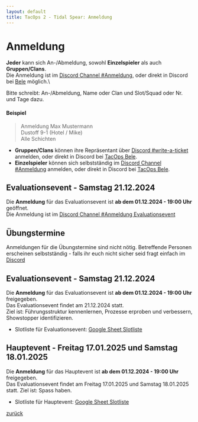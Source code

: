```yaml
---
layout: default
title: TacOps 2 - Tidal Spear: Anmeldung
---
```


# Anmeldung

**Jeder** kann sich An-/Abmeldung, sowohl **Einzelspieler** als auch **Gruppen/Clans**.\
Die Anmeldung ist im [Discord Channel #Anmeldung](), oder direkt in Discord bei [Bele](https://discordapp.com/users/chibi_mochizuki/) möglich.\

Bitte schreibt: An-/Abmeldung, Name oder Clan und Slot/Squad oder Nr. und Tage dazu.
#### Beispiel

> Anmeldung Max Mustermann\
> Dustoff 9-1 (Hotel / Mike)\
> Alle Schichten

* **Gruppen/Clans** können ihre Repräsentant über [Discord #write-a-ticket]() anmelden, oder direkt in Discord bei [TacOps Bele](https://discordapp.com/users/chibi_mochizuki/).
* **Einzelspieler** können sich selbstständig im [Discord Channel #Anmeldung]() anmelden, oder direkt in Discord bei [TacOps Bele](https://discordapp.com/users/chibi_mochizuki/).

## Evaluationsevent - Samstag 21.12.2024
Die **Anmeldung** für das Evaluationsevent ist **ab dem 01.12.2024 - 19:00 Uhr** geöffnet.\
Die Anmeldung ist im [Discord Channel #Anmeldung Evaluationsevent]()

## Übungstermine

Anmeldungen für die Übungstermine sind nicht nötig.
Betreffende Personen erscheinen selbstständig - falls ihr euch nicht sicher seid fragt einfach im [Discord]()

## Evaluationsevent - Samstag 21.12.2024

Die **Anmeldung** für das Evaluationsevent ist **ab dem 01.12.2024 - 19:00 Uhr** freigegeben.\
Das Evaluationsevent findet am 21.12.2024 statt.\
Ziel ist: Führungsstruktur kennenlernen, Prozesse erproben und verbessern, Showstopper identifizieren.
* Slotliste für Evaluationsevent: [Google Sheet Slotliste]()

## Hauptevent - Freitag 17.01.2025 und Samstag 18.01.2025

Die **Anmeldung** für das Hauptevent ist **ab dem 01.12.2024 - 19:00 Uhr** freigegeben.\
Das Evaluationsevent findet am Freitag 17.01.2025 und Samstag 18.01.2025 statt.
Ziel ist: Spass haben.
* Slotliste für Hauptevent: [Google Sheet Slotliste]()

[zurück](./)

